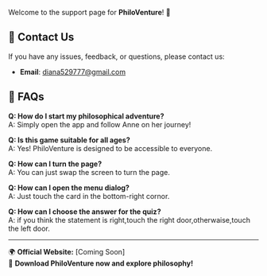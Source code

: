 
Welcome to the support page for **PhiloVenture**! 🚀  

## 📌 Contact Us  
If you have any issues, feedback, or questions, please contact us:  
- **Email**: diana529777@gmail.com  

## 📖 FAQs  
**Q: How do I start my philosophical adventure?**  
A: Simply open the app and follow Anne on her journey!  

**Q: Is this game suitable for all ages?**  
A: Yes! PhiloVenture is designed to be accessible to everyone.  

**Q: How can I turn the page?**  
A: You can just swap the screen to turn the page.  

**Q: How can I open the menu dialog?**  
A: Just touch the card  in the bottom-right cornor.  

**Q: How can I choose the answer for the quiz?**  
A: if you think the statement is right,touch the right door,otherwaise,touch the left door.  

---
🌍 **Official Website:** [Coming Soon]  
📲 **Download PhiloVenture now and explore philosophy!**  
